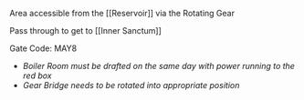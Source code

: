 Area accessible from the [[Reservoir]] via the Rotating Gear

Pass through to get to [[Inner Sanctum]]


Gate Code: MAY8
- *Boiler Room must be drafted on the same day with power running to the red box*
- *Gear Bridge needs to be rotated into appropriate position*